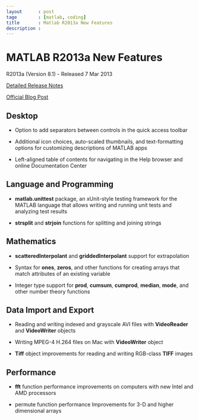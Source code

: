 ```yaml
---
layout      : post
tage        : [matlab, coding]
title       : Matlab R2013a New Features
description : 
---
```


MATLAB R2013a New Features
=======================

R2013a (Version 8.1) - Released 7 Mar 2013

[Detailed Release Notes](http://www.mathworks.com/help/matlab/release-notes.html)

[Official Blog Post](http://blogs.mathworks.com/pick/2013/03/08/r2013a-is-live/)

Desktop
----------

+ Option to add separators between controls in the quick access toolbar

+ Additional icon choices, auto-scaled thumbnails, and text-formatting options for customizing descriptions of MATLAB apps

+ Left-aligned table of contents for navigating in the Help browser and online Documentation Center

Language and Programming
----------------------------

+ __matlab.unittest__ package, an xUnit-style testing framework for the MATLAB language that allows writing and running unit tests and analyzing test results

+ __strsplit__ and __strjoin__ functions for splitting and joining strings

Mathematics
-----------------

+ __scatteredInterpolant__ and __griddedInterpolant__ support for extrapolation

+ Syntax for __ones__, __zeros__, and other functions for creating arrays that match attributes of an existing variable

+ Integer type support for __prod__, __cumsum__, __cumprod__, __median__, __mode__, and other number theory functions

Data Import and Export
-------------------------

+ Reading and writing indexed and grayscale AVI files with __VideoReader__ and __VideoWriter__ objects

+ Writing MPEG-4 H.264 files on Mac with __VideoWriter__ object

+ __Tiff__ object improvements for reading and writing RGB-class __TIFF__ images

Performance
------------------

+ __fft__ function performance improvements on computers with new Intel and AMD processors

+ permute function performance Improvements for 3-D and higher dimensional arrays

